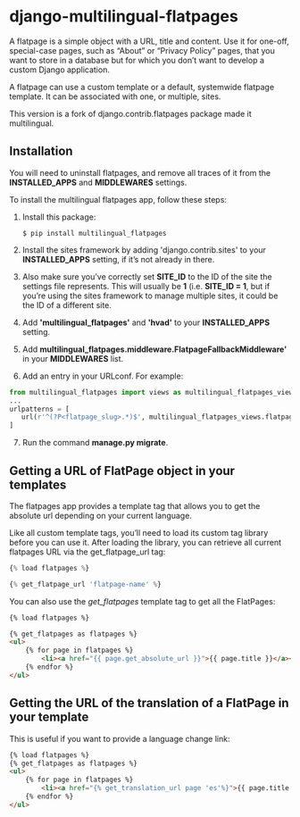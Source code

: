 # django-multilingual-flatpages

A flatpage is a simple object with a URL, title and content. Use it for one-off, special-case pages, such as “About” or “Privacy Policy” pages, that you want to store in a database but for which you don’t want to develop a custom Django application.

A flatpage can use a custom template or a default, systemwide flatpage template. It can be associated with one, or multiple, sites.

This version is a fork of django.contrib.flatpages package made it multilingual.


## Installation

You will need to uninstall flatpages, and remove all traces of it from the **INSTALLED_APPS**
and **MIDDLEWARES** settings.

To install the multilingual flatpages app, follow these steps:

1. Install this package:

    ```
    $ pip install multilingual_flatpages
    ```

2. Install the sites framework by adding 'django.contrib.sites' to your **INSTALLED_APPS** setting, if it’s not already in there.

3. Also make sure you’ve correctly set **SITE_ID** to the ID of the site the settings file represents. This will usually be **1** (i.e. **SITE_ID = 1**, but if you’re using the sites framework to manage multiple sites, it could be the ID of a different site.

4. Add **'multilingual_flatpages'** and **'hvad'** to your **INSTALLED_APPS** setting.

5. Add **multilingual_flatpages.middleware.FlatpageFallbackMiddleware'** in your **MIDDLEWARES** list.

6. Add an entry in your URLconf. For example:

 ```python
from multilingual_flatpages import views as multilingual_flatpages_views
...
urlpatterns = [
    url(r'^(?P<flatpage_slug>.*)$', multilingual_flatpages_views.flatpage, name='multilingual_flatpages'),
]
```

7. Run the command **manage.py migrate**.


## Getting a URL of FlatPage object in your templates

The flatpages app provides a template tag that allows you to get the absolute url depending on your current language.

Like all custom template tags, you’ll need to load its custom tag library before you can use it. After loading the library, you can retrieve all current flatpages URL via the get_flatpage_url tag:

```python
{% load flatpages %}

{% get_flatpage_url 'flatpage-name' %}
```

You can also use the *get_flatpages* template tag to get all the FlatPages:

```html
{% load flatpages %}

{% get_flatpages as flatpages %}
<ul>
    {% for page in flatpages %}
        <li><a href="{{ page.get_absolute_url }}">{{ page.title }}</a></li>
    {% endfor %}
</ul>
```

## Getting the URL of the translation of a FlatPage in your template

This is useful if you want to provide a language change link:

```html
{% load flatpages %}
{% get_flatpages as flatpages %}
<ul>
    {% for page in flatpages %}
        <li><a href="{% get_translation_url page 'es'%}">{{ page.title }}</a></li>
    {% endfor %}
</ul>
```
